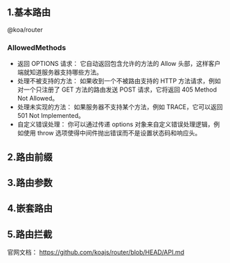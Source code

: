 ## 1.基本路由
@koa/router
### AllowedMethods
- 返回 OPTIONS 请求：
    它自动返回包含允许的方法的 Allow 头部，这样客户端就知道服务器支持哪些方法。
- 处理不被支持的方法：
    如果收到一个不被路由支持的 HTTP 方法请求，例如对一个只注册了 GET 方法的路由发送 POST 请求，它将返回 405 Method Not Allowed。
- 处理未实现的方法：
    如果服务器不支持某个方法，例如 TRACE，它可以返回 501 Not Implemented。
- 自定义错误处理：
    你可以通过传递 options 对象来自定义错误处理逻辑，例如使用 throw 选项使得中间件抛出错误而不是设置状态码和响应头。

## 2.路由前缀

## 3.路由参数

## 4.嵌套路由

## 5.路由拦截

官网文档：
https://github.com/koajs/router/blob/HEAD/API.md